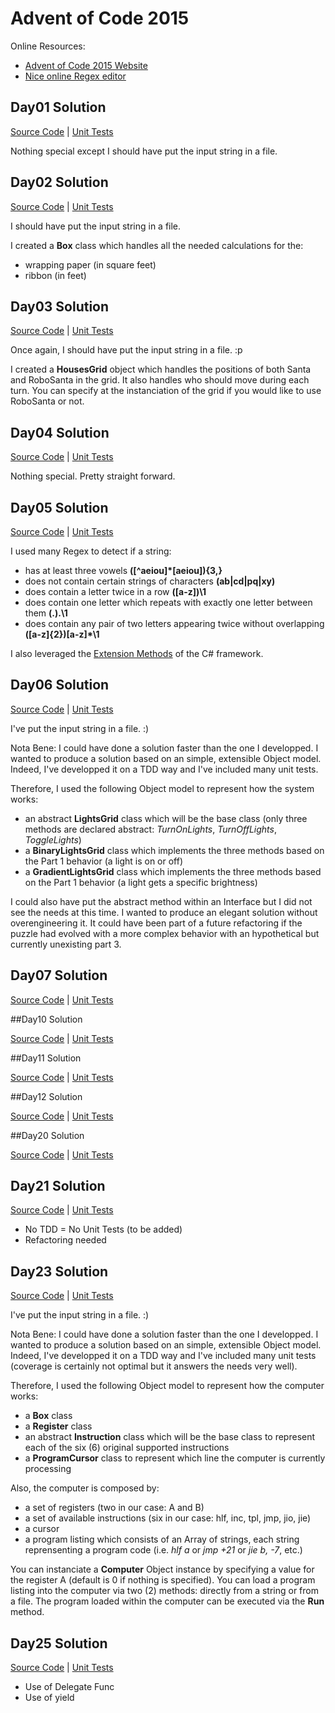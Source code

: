 # Advent of Code 2015

Online Resources:
- [Advent of Code 2015 Website][l1]
- [Nice online Regex editor][regex101]

## Day01 Solution

[Source Code][Day01SC] | 
[Unit Tests][Day01UT]

Nothing special except I should have put the input string in a file.

## Day02 Solution

[Source Code][Day02SC] | 
[Unit Tests][Day02UT]

I should have put the input string in a file.

I created a **Box** class which handles all the needed calculations for the:
- wrapping paper (in square feet)
- ribbon (in feet)

## Day03 Solution

[Source Code][Day03SC] | 
[Unit Tests][Day03UT]

Once again, I should have put the input string in a file. :p

I created a **HousesGrid** object which handles the positions of both Santa and RoboSanta in the grid. It also handles who should move during each turn.
You can specify at the instanciation of the grid if you would like to use RoboSanta or not.

## Day04 Solution

[Source Code][Day04SC] | 
[Unit Tests][Day04UT]

Nothing special. Pretty straight forward.

## Day05 Solution

[Source Code][Day05SC] | 
[Unit Tests][Day05UT]

I used many Regex to detect if a string:
- has at least three vowels **([^aeiou]*[aeiou]){3,}**
- does not contain certain strings of characters **(ab|cd|pq|xy)**
- does contain a letter twice in a row **([a-z])\1**
- does contain one letter which repeats with exactly one letter between them **(.).\1**
- does contain any pair of two letters appearing twice without overlapping **([a-z]{2})[a-z]*\1**

I also leveraged the [Extension Methods][l2] of the C# framework.

## Day06 Solution

[Source Code][Day06SC] | 
[Unit Tests][Day06UT]

I've put the input string in a file. :)

Nota Bene: I could have done a solution faster than the one I developped. I wanted to produce a solution based on an simple, extensible Object model.
Indeed, I've developped it on a TDD way and I've included many unit tests.

Therefore, I used the following Object model to represent how the system works:
- an abstract **LightsGrid** class which will be the base class (only three methods are declared abstract: *TurnOnLights*, *TurnOffLights*, *ToggleLights*)
- a **BinaryLightsGrid** class which implements the three methods based on the Part 1 behavior (a light is on or off)
- a **GradientLightsGrid** class which implements the three methods based on the Part 1 behavior (a light gets a specific brightness)

I could also have put the abstract method within an Interface but I did not see the needs at this time. I wanted to produce an elegant solution without overengineering it. It could have been part of a future refactoring if the puzzle had evolved with a more complex behavior with an hypothetical but currently unexisting part 3.

## Day07 Solution

[Source Code][Day07SC] | 
[Unit Tests][Day07UT]

##Day10 Solution

[Source Code][Day10SC] | 
[Unit Tests][Day10UT]

##Day11 Solution

[Source Code][Day11SC] | 
[Unit Tests][Day11UT]

##Day12 Solution

[Source Code][Day12SC] | 
[Unit Tests][Day12UT]

##Day20 Solution

[Source Code][Day20SC] | 
[Unit Tests][Day20UT]

## Day21 Solution

[Source Code][Day21SC] | 
[Unit Tests][Day21UT]

- No TDD = No Unit Tests (to be added)
- Refactoring needed

## Day23 Solution

[Source Code][Day23SC] | 
[Unit Tests][Day23UT]

I've put the input string in a file. :)

Nota Bene: I could have done a solution faster than the one I developped. I wanted to produce a solution based on an simple, extensible Object model.
Indeed, I've developped it on a TDD way and I've included many unit tests (coverage is certainly not optimal but it answers the needs very well).

Therefore, I used the following Object model to represent how the computer works:
- a **Box** class
- a **Register** class
- an abstract **Instruction** class which will be the base class to represent each of the six (6) original supported instructions
- a **ProgramCursor** class to represent which line the computer is currently processing

Also, the computer is composed by:
- a set of registers (two in our case: A and B)
- a set of available instructions (six in our case: hlf, inc, tpl, jmp, jio, jie)
- a cursor
- a program listing which consists of an Array of strings, each string reprensenting a program code (i.e. *hlf a* or *jmp +21* or *jie b, -7*, etc.)

You can instanciate a **Computer** Object instance by specifying a value for the register A (default is 0 if nothing is specified).
You can load a program listing into the computer via two (2) methods: directly from a string or from a file.
The program loaded within the computer can be executed via the **Run** method.

## Day25 Solution

[Source Code][Day25SC] | 
[Unit Tests][Day25UT]

- Use of Delegate Func
- Use of yield


[l1]:http://adventofcode.com/
[l2]:https://msdn.microsoft.com/en-CA/library/bb383977.aspx
[regex101]:https://regex101.com/

[Day01SC]:https://github.com/Elgolfin/adventofcode-2015/blob/master/Day01.cs
[Day02SC]:https://github.com/Elgolfin/adventofcode-2015/blob/master/Day02.cs
[Day03SC]:https://github.com/Elgolfin/adventofcode-2015/blob/master/Day03.cs
[Day04SC]:https://github.com/Elgolfin/adventofcode-2015/blob/master/Day04.cs
[Day05SC]:https://github.com/Elgolfin/adventofcode-2015/blob/master/Day05.cs
[Day06SC]:https://github.com/Elgolfin/adventofcode-2015/blob/master/Day06.cs
[Day07SC]:https://github.com/Elgolfin/adventofcode-2015/blob/master/Day07.cs

[Day10SC]:https://github.com/Elgolfin/adventofcode-2015/blob/master/Day10.cs
[Day11SC]:https://github.com/Elgolfin/adventofcode-2015/blob/master/Day11.cs
[Day12SC]:https://github.com/Elgolfin/adventofcode-2015/blob/master/Day12.cs

[Day20SC]:https://github.com/Elgolfin/adventofcode-2015/blob/master/Day20.cs
[Day21SC]:https://github.com/Elgolfin/adventofcode-2015/blob/master/Day21.cs
[Day23SC]:https://github.com/Elgolfin/adventofcode-2015/blob/master/Day23.cs
[Day25SC]:https://github.com/Elgolfin/adventofcode-2015/blob/master/Day25.cs



[Day01UT]:https://github.com/Elgolfin/adventofcode-2015/blob/master/AdventOfCode2015UnitTests/Day01_UnitTest.cs
[Day02UT]:https://github.com/Elgolfin/adventofcode-2015/blob/master/AdventOfCode2015UnitTests/Day02_UnitTest.cs
[Day03UT]:https://github.com/Elgolfin/adventofcode-2015/blob/master/AdventOfCode2015UnitTests/Day03_UnitTest.cs
[Day04UT]:https://github.com/Elgolfin/adventofcode-2015/blob/master/AdventOfCode2015UnitTests/Day04_UnitTest.cs
[Day05UT]:https://github.com/Elgolfin/adventofcode-2015/blob/master/AdventOfCode2015UnitTests/Day05_UnitTest.cs
[Day06UT]:https://github.com/Elgolfin/adventofcode-2015/blob/master/AdventOfCode2015UnitTests/Day06_UnitTest.cs
[Day07UT]:https://github.com/Elgolfin/adventofcode-2015/blob/master/AdventOfCode2015UnitTests/Day07_UnitTest.cs

[Day10UT]:https://github.com/Elgolfin/adventofcode-2015/blob/master/AdventOfCode2015UnitTests/Day10_UnitTest.cs
[Day11UT]:https://github.com/Elgolfin/adventofcode-2015/blob/master/AdventOfCode2015UnitTests/Day11_UnitTest.cs
[Day12UT]:https://github.com/Elgolfin/adventofcode-2015/blob/master/AdventOfCode2015UnitTests/Day12_UnitTest.cs

[Day20UT]:https://github.com/Elgolfin/adventofcode-2015/blob/master/AdventOfCode2015UnitTests/Day20_UnitTest.cs
[Day21UT]:https://github.com/Elgolfin/adventofcode-2015/blob/master/AdventOfCode2015UnitTests/Day21_UnitTest.cs
[Day23UT]:https://github.com/Elgolfin/adventofcode-2015/blob/master/AdventOfCode2015UnitTests/Day23_UnitTest.cs
[Day25UT]:https://github.com/Elgolfin/adventofcode-2015/blob/master/AdventOfCode2015UnitTests/Day23_UnitTest.cs